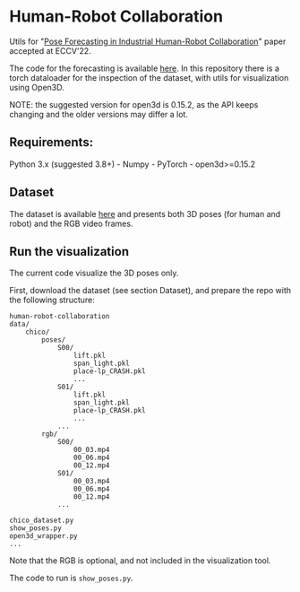 # Human-Robot Collaboration
Utils for "[Pose Forecasting in Industrial Human-Robot Collaboration](https://pythondig.com/r/repository-for-pose-forecasting-in-industrial-humanrobot-collaboration-eccv)" paper accepted at ECCV'22. 

The code for the forecasting is available [here](https://github.com/AlessioSam/CHICO-PoseForecasting/).
In this repository there is a torch dataloader for the inspection of the dataset, with utils for visualization using Open3D. 

NOTE: the suggested version for open3d is 0.15.2, as the API keeps changing and the older versions may differ a lot.


## Requirements:
Python 3.x (suggested 3.8+)
    - Numpy
    - PyTorch
    - open3d>=0.15.2

## Dataset
The dataset is available [here](https://univr-my.sharepoint.com/:f:/g/personal/federico_cunico_univr_it/Eh3Mau4d7WpLpP06TsMimzABKD344Bmy3xFFk473QlPrhA?e=rwLhhV) and presents both 3D poses (for human and robot) and the RGB video frames.

## Run the visualization
The current code visualize the 3D poses only.

First, download the dataset (see section Dataset), and prepare the repo with the following structure:

```
human-robot-collaboration
data/
    chico/
        poses/
            S00/
                lift.pkl
                span_light.pkl
                place-lp_CRASH.pkl
                ...
            S01/
                lift.pkl
                span_light.pkl
                place-lp_CRASH.pkl
                ...
            ...
        rgb/
            S00/
                00_03.mp4
                00_06.mp4
                00_12.mp4
            S01/
                00_03.mp4
                00_06.mp4
                00_12.mp4
            ...

chico_dataset.py
show_poses.py
open3d_wrapper.py
...

```
Note that the RGB is optional, and not included in the visualization tool.

The code to run is `show_poses.py`. 
